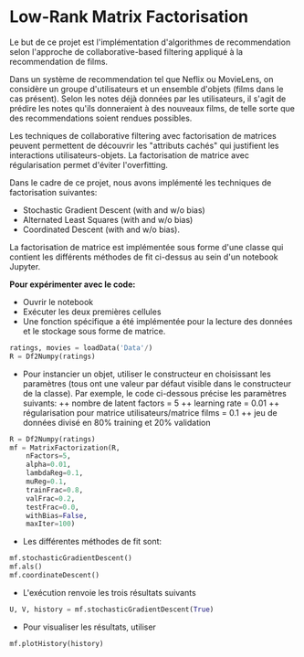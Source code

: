 Low-Rank Matrix Factorisation
===============================
Le but de ce projet est l'implémentation d'algorithmes de recommendation selon
l'approche de collaborative-based filtering appliqué à la recommendation de films.

Dans un système de recommendation tel que Neflix ou MovieLens, on considère un
groupe d'utilisateurs et un ensemble d'objets (films dans le cas présent). Selon les
notes déjà données par les utilisateurs, il s'agit de prédire les notes qu'ils
donneraient à des nouveaux films, de telle sorte que des recommendations soient
rendues possibles.

Les techniques de collaborative filtering avec factorisation de matrices peuvent
permettent de découvrir les "attributs cachés" qui justifient les interactions
utilisateurs-objets. La factorisation de matrice avec régularisation permet d'éviter
l'overfitting.

Dans le cadre de ce projet, nous avons implémenté les techniques de factorisation suivantes:
+ Stochastic Gradient Descent (with and w/o bias)
+ Alternated Least Squares (with and w/o bias)
+ Coordinated Descent (with and w/o bias).

La factorisation de matrice est implémentée sous forme d'une classe qui contient
les différents méthodes de fit ci-dessus au sein d'un notebook Jupyter.

**Pour expérimenter avec le code:**

+ Ouvrir le notebook
+ Exécuter les deux premières cellules
+ Une fonction spécifique a été implémentée pour la lecture des données et le stockage sous forme de matrice.
```python
ratings, movies = loadData('Data'/)
R = Df2Numpy(ratings)
```
+ Pour instancier un objet, utiliser le constructeur en choisissant les paramètres
(tous ont une valeur par défaut visible dans le constructeur de la classe). Par
exemple, le code ci-dessous précise les paramètres suivants:
++ nombre de latent factors = 5
++ learning rate = 0.01
++ régularisation pour matrice utilisateurs/matrice films = 0.1
++ jeu de données divisé en 80% training et 20% validation
```python
R = Df2Numpy(ratings)
mf = MatrixFactorization(R,
    nFactors=5,
    alpha=0.01,
    lambdaReg=0.1,
    muReg=0.1,
    trainFrac=0.8,
    valFrac=0.2,
    testFrac=0.0,
    withBias=False,
    maxIter=100)
```

+ Les différentes méthodes de fit sont:
``` python
mf.stochasticGradientDescent()
mf.als()
mf.coordinateDescent()
```
+ L'exécution renvoie les trois résultats suivants
``` python
U, V, history = mf.stochasticGradientDescent(True)
```
+ Pour visualiser les résultats, utiliser
``` python
mf.plotHistory(history)
```
